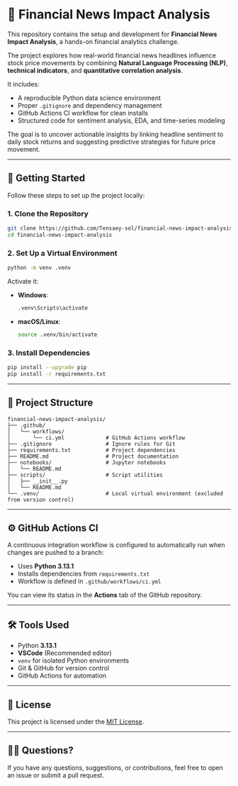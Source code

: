 # 📰 Financial News Impact Analysis

This repository contains the setup and development for **Financial News Impact Analysis**, a hands-on financial analytics challenge.

The project explores how real-world financial news headlines influence stock price movements by combining **Natural Language Processing (NLP)**, **technical indicators**, and **quantitative correlation analysis**.

It includes:

- A reproducible Python data science environment
- Proper `.gitignore` and dependency management
- GitHub Actions CI workflow for clean installs
- Structured code for sentiment analysis, EDA, and time-series modeling

The goal is to uncover actionable insights by linking headline sentiment to daily stock returns and suggesting predictive strategies for future price movement.

---

## 🚀 Getting Started

Follow these steps to set up the project locally:

### 1. Clone the Repository

```bash
git clone https://github.com/Tensaey-sol/financial-news-impact-analysis.git
cd financial-news-impact-analysis
```

### 2. Set Up a Virtual Environment

```bash
python -m venv .venv
```

Activate it:

- **Windows**:
  ```bash
  .venv\Scripts\activate
  ```
- **macOS/Linux**:
  ```bash
  source .venv/bin/activate
  ```

### 3. Install Dependencies

```bash
pip install --upgrade pip
pip install -r requirements.txt
```

---

## 🧱 Project Structure

```
financial-news-impact-analysis/
├── .github/
│   └── workflows/
│       └── ci.yml             # GitHub Actions workflow
├── .gitignore                 # Ignore rules for Git
├── requirements.txt           # Project dependencies
├── README.md                  # Project documentation
├── notebooks/                 # Jupyter notebooks
│   └── README.md
├── scripts/                   # Script utilities
│   ├── __init__.py
│   └── README.md
└── .venv/                     # Local virtual environment (excluded from version control)
```

---

## ⚙️ GitHub Actions CI

A continuous integration workflow is configured to automatically run when changes are pushed to a branch:

- Uses **Python 3.13.1**
- Installs dependencies from `requirements.txt`
- Workflow is defined in `.github/workflows/ci.yml`

You can view its status in the **Actions** tab of the GitHub repository.

---

## 🛠 Tools Used

- Python **3.13.1**
- **VSCode** (Recommended editor)
- `venv` for isolated Python environments
- Git & GitHub for version control
- GitHub Actions for automation

---

## 📄 License

This project is licensed under the [MIT License](LICENSE).

---

## 🙋‍♀️ Questions?

If you have any questions, suggestions, or contributions, feel free to open an issue or submit a pull request.
